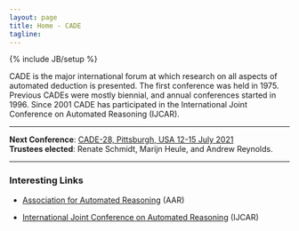 ```yaml
---
layout: page
title: Home - CADE
tagline: 
---
```

{% include JB/setup %}

CADE is the major international forum at which research on all aspects of automated deduction is presented. The first conference was held in 1975. Previous CADEs were mostly biennial, and annual conferences started in 1996. Since 2001 CADE has participated in the International Joint Conference on Automated Reasoning (IJCAR). 

-----

<div class="alert alert-info" role="alert">
	<strong>Next Conference</strong>: 
	<a href="https://www.CADE-28.info" target="_top">CADE-28, Pittsburgh, USA 12-15 July 2021</a><br>
    <strong>Trustees elected</strong>: Renate Schmidt, Marijn Heule, and Andrew Reynolds.
</div>

-----

### Interesting Links


 - <a href="http://www.aarinc.org" target="_top">Association for Automated Reasoning</a> (AAR)

 - <a href="http://www.ijcar.org" target="_top">International Joint Conference on Automated Reasoning</a> (IJCAR)
